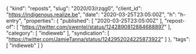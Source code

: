 {
  "kind": "reposts",
  "slug": "2020/03/rzqg0",
  "client_id": "https://indigenous.realize.be",
  "date": "2020-03-25T23:05:00Z",
  "h": "h-entry",
  "properties": {
    "published": [
      "2020-03-25T23:05:00Z"
    ],
    "repost-of": [
      "https://twitter.com/swentel/status/1242890812884688897"
    ],
    "category": [
      "indieweb"
    ],
    "syndication": [
      "https://twitter.com/JamieTanna/status/1242952024225873922"
    ]
  },
  "tags": [
    "indieweb"
  ]
}
